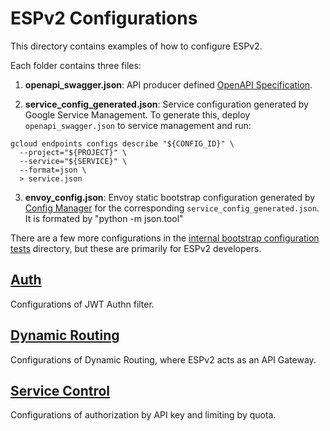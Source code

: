 # ESPv2 Configurations

This directory contains examples of how to configure ESPv2.

Each folder contains three files:

1. **openapi_swagger.json**:  API producer defined [OpenAPI Specification](https://github.com/OAI/OpenAPI-Specification).

2. **service_config_generated.json**: Service configuration generated by Google Service Management.
To generate this, deploy `openapi_swagger.json` to service management and run:

```shell script
gcloud endpoints configs describe "${CONFIG_ID}" \
  --project="${PROJECT}" \
  --service="${SERVICE}" \
  --format=json \
  > service.json
```

3. **envoy_config.json**: Envoy static bootstrap configuration generated by [Config Manager](../src/go/README.md)
for the corresponding `service_config_generated.json`.  It is formated by "python -m json.tool"

There are a few more configurations in the [internal bootstrap configuration tests](../tests/env/testdata/testdata/README.md) directory,
but these are primarily for ESPv2 developers.

## [Auth](auth)

Configurations of JWT Authn filter.

## [Dynamic Routing](dynamic_routing)

Configurations of Dynamic Routing, where ESPv2 acts as an API Gateway.

## [Service Control](service_control)

Configurations of authorization by API key and limiting by quota.